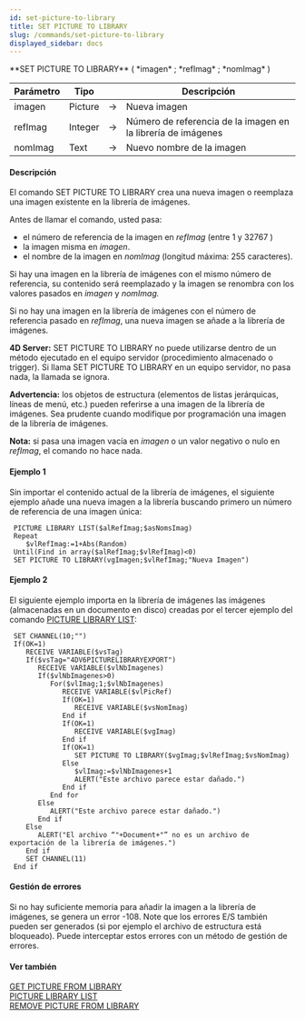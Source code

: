 ```yaml
---
id: set-picture-to-library
title: SET PICTURE TO LIBRARY
slug: /commands/set-picture-to-library
displayed_sidebar: docs
---
```


<!--REF #_command_.SET PICTURE TO LIBRARY.Syntax-->**SET PICTURE TO LIBRARY** ( *imagen* ; *refImag* ; *nomImag* )<!-- END REF-->
<!--REF #_command_.SET PICTURE TO LIBRARY.Params-->
| Parámetro | Tipo |  | Descripción |
| --- | --- | --- | --- |
| imagen | Picture | &rarr; | Nueva imagen |
| refImag | Integer | &rarr; | Número de referencia de la imagen en la librería de imágenes |
| nomImag | Text | &rarr; | Nuevo nombre de la imagen |

<!-- END REF-->

#### Descripción 

<!--REF #_command_.SET PICTURE TO LIBRARY.Summary-->El comando SET PICTURE TO LIBRARY crea una nueva imagen o reemplaza una imagen existente en la librería de imágenes.<!-- END REF-->

Antes de llamar el comando, usted pasa:

* el número de referencia de la imagen en *refImag* (entre 1 y 32767 )
* la imagen misma en *imagen*.
* el nombre de la imagen en *nomImag* (longitud máxima: 255 caracteres).

Si hay una imagen en la librería de imágenes con el mismo número de referencia, su contenido será reemplazado y la imagen se renombra con los valores pasados en *imagen* y *nomImag.*  
  
Si no hay una imagen en la librería de imágenes con el número de referencia pasado en *refImag*, una nueva imagen se añade a la librería de imágenes.

**4D Server:** SET PICTURE TO LIBRARY no puede utilizarse dentro de un método ejecutado en el equipo servidor (procedimiento almacenado o trigger). Si llama SET PICTURE TO LIBRARY en un equipo servidor, no pasa nada, la llamada se ignora.

**Advertencia:** los objetos de estructura (elementos de listas jerárquicas, líneas de menú, etc.) pueden referirse a una imagen de la librería de imágenes. Sea prudente cuando modifique por programación una imagen de la librería de imágenes.

**Nota:** si pasa una imagen vacía en *imagen* o un valor negativo o nulo en *refImag*, el comando no hace nada.

#### Ejemplo 1 

Sin importar el contenido actual de la librería de imágenes, el siguiente ejemplo añade una nueva imagen a la librería buscando primero un número de referencia de una imagen única:

```4d
 PICTURE LIBRARY LIST($alRefImag;$asNomsImag)
 Repeat
    $vlRefImag:=1+Abs(Random)
 Until(Find in array($alRefImag;$vlRefImag)<0)
 SET PICTURE TO LIBRARY(vgImagen;$vlRefImag;"Nueva Imagen")
```

#### Ejemplo 2 

El siguiente ejemplo importa en la librería de imágenes las imágenes (almacenadas en un documento en disco) creadas por el tercer ejemplo del comando [PICTURE LIBRARY LIST](picture-library-list.md "PICTURE LIBRARY LIST"):

```4d
 SET CHANNEL(10;"")
 If(OK=1)
    RECEIVE VARIABLE($vsTag)
    If($vsTag="4DV6PICTURELIBRARYEXPORT")
       RECEIVE VARIABLE($vlNbImagenes)
       If($vlNbImagenes>0)
          For($vlImag;1;$vlNbImagenes)
             RECEIVE VARIABLE($vlPicRef)
             If(OK=1)
                RECEIVE VARIABLE($vsNomImag)
             End if
             If(OK=1)
                RECEIVE VARIABLE($vgImag)
             End if
             If(OK=1)
                SET PICTURE TO LIBRARY($vgImag;$vlRefImag;$vsNomImag)
             Else
                $vlImag:=$vlNbImagenes+1
                ALERT("Este archivo parece estar dañado.")
             End if
          End for
       Else
          ALERT("Este archivo parece estar dañado.")
       End if
    Else
       ALERT("El archivo “"+Document+"” no es un archivo de exportación de la librería de imágenes.")
    End if
    SET CHANNEL(11)
 End if
```

#### Gestión de errores 

Si no hay suficiente memoria para añadir la imagen a la librería de imágenes, se genera un error -108\. Note que los errores E/S también pueden ser generados (si por ejemplo el archivo de estructura está bloqueado). Puede interceptar estos errores con un método de gestión de errores.

#### Ver también 

[GET PICTURE FROM LIBRARY](get-picture-from-library.md)  
[PICTURE LIBRARY LIST](picture-library-list.md)  
[REMOVE PICTURE FROM LIBRARY](remove-picture-from-library.md)  